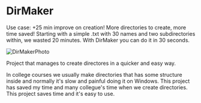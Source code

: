 # DirMaker
Use case:
 +25 min improve on creation! More directories to create, more time saved!
  Starting with a simple .txt with 30 names and two subdirectories within, we wasted 20 minutes.
  With DirMaker you can do it in 30 seconds. 
  
![DirMakerPhoto](https://github.com/JVillotaMa/DirMaker/assets/167132195/601b0241-76d6-447d-ad0d-ddc94be10096)

Project that manages to create directores in a quicker and easy way. 

In college courses we usually make directories that has some structure inside and normally it's slow and painful doing it on Windows. This project has saved my time and many collegue's time when we create directories. 
This project saves time and it's easy to use.

